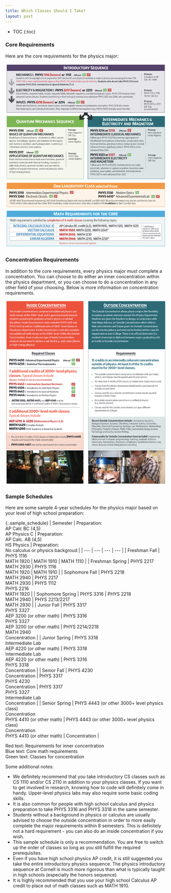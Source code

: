```yaml
---
title: Which Classes Should I Take?
layout: post
---
```

<link rel="stylesheet" href="/main.css">

* TOC
{:toc}

### Core Requirements

Here are the core requirements for the physics major:

<img src="/imgs/major_reqs.png">

### Concentration Requirements

In addition to the core requirements, every physics major must complete a concentration. You can choose to do either an inner concentration within the physics department, or you can choose to do a concentration in any other field of your choosing. Below is more information on concentration requirements.

<img src="/imgs/concentrations.png">

### Sample Schedules

Here are some sample 4-year schedules for the physics major based on your level of high school preparation:

{:.sample_schedule}
| Semester | Preparation:<br/>AP Calc BC (4,5)<br/>AP Physics C | Preparation:<br/>AP Calc. AB (4,5)<br/>HS Physics | Preparation:<br/>No calculus or physics backgroud |
| --- | --- | --- | --- |
| Freshman Fall | PHYS 1116<br/><span class="math">MATH 1920</span> | <span class="math">MATH 1910</span> | <span class="math">MATH 1110</span> |
| Freshman Spring | PHYS 2217<br/><span class="math">MATH 2930</span> | PHYS 1116<br/><span class="math">MATH 1920</span> | <span class="math">MATH 1910</span> |
| Sophomore Fall | PHYS 2218<br/><span class="math">MATH 2940</span> | PHYS 2217<br/><span class="math">MATH 2930</span> | PHYS 1112<br/>PHYS 2216<br/><span class="math">MATH 1920</span> |
| Sophomore Spring | PHYS 3316 | PHYS 2218<br/><span class="math">MATH 2940</span> | PHYS 2213/2217<br/><span class="math">MATH 2930</span> |
| Junior Fall | PHYS 3317<br/>PHYS 3327<br/><span class="inside-concentration">AEP 3200 (or other math)</span>  | PHYS 3316<br/>PHYS 3327<br/><span class="inside-concentration">AEP 3200 (or other math)</span> | PHYS 2214/2218<br/><span class="math">MATH 2940</span><br/><span class="concentration">Concentration</span> |
| Junior Spring | PHYS 3318<br/>Intermediate Lab<br/><span class="inside-concentration">AEP 4220 (or other math)</span> | PHYS 3318<br/>Intermediate Lab<br/><span class="inside-concentration">AEP 4220 (or other math)</span> | PHYS 3316<br/> PHYS 3318<br/><span class="concentration">Concentration</span> |
| Senior Fall | <span class="inside-concentration">PHYS 4230</span><br/><span class="concentration">Concentration</span> | PHYS 3317<br/><span class="inside-concentration">PHYS 4230</span><br/><span class="concentration">Concentration</span> | PHYS 3317<br/>PHYS 3327<br/>Intermediate Lab<br/><span class="concentration">Concentration</span> |
| Senior Spring | <span class="concentration">PHYS 4443 (or other 3000+ level physics class)</span><br/><span class="concentration">Concentration</span><br/><span class="inside-concentration">PHYS 4410 (or other math)</span> | <span class="concentration">PHYS 4443 (or other 3000+ level physics class)</span><br/><span class="concentration">Concentration</span><br/><span class="inside-concentration">PHYS 4410 (or other math)</span> | <span class="concentration">Concentration</span> |

<span class="inside-concentration">Red text</span>: Requirements for inner concentration<br/>
<span class="math">Blue text</span>: Core math requirements<br/>
<span class="concentration">Green text</span>: Classes for concentration

Some additional notes:
- We definitely recommend that you take introductory CS classes such as CS 1110 and/or CS 2110 in addition to your physics classes. If you want to get involved in research, knowing how to code will definitely come in handy. Upper-level physics labs may also require some basic coding skills. 
- It is also common for people with high school calculus and physics preparation to take PHYS 3316 and PHYS 3318 in the same semester.
- Students without a background in physics or calculus are usually advised to choose the outside concentration in order to more easily complete the major requirements within 8 semesters. This is definitely not a hard requirement - you can also do an inside concentration if you wish.
- This sample schedule is only a recommendation. You are free to switch up the order of classes so long as you still fulfill the required prerequisites.
- Even if you have high school physics AP credit, it is still suggested you take the entire introductory physics sequence. The physics introductory sequence at Cornell is much more rigorous than what is typically taught in high schools (especially the honors sequence).
- It is highly recommended that you use your high school Calculus AP credit to place out of math classes such as MATH 1910.

